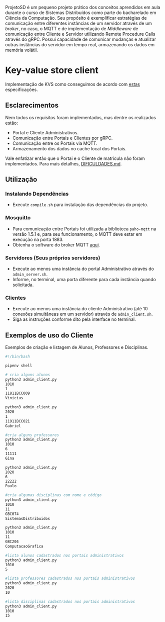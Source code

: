 ProjetoSD é um pequeno projeto prático dos conceitos aprendidos em aula durante o curso de Sistemas Distribuídos como parte do bacharelado em Ciência da Computação.
Seu propósito é exemplificar estratégias de comunicação entre diferentes instâncias de um servidor através de um _broker_, no caso, o MQTT e de implementação de _Middleware_ de comunicação entre Cliente e Servidor utilizando Remote Procedure Calls através do gRPC.
Possui capacidade de comunicar mudanças e atualizar outras instâncias do servidor em tempo real, armazenando os dados em memória volátil.

# Key-value store client

Implementação de KVS como conseguimos de acordo com [estas](https://paulo-coelho.github.io/ds_notes/projeto/) especificações. 


## Esclarecimentos

Nem todos os requisitos foram implementados, mas dentre os realizados estão:
* Portal e Cliente Administrativos.
* Comunicação entre Portais e Clientes por gRPC.
* Comunicação entre os Portais via MQTT.
* Armazenamento dos dados no cache local dos Portais.

Vale enfatizar então que o Portai e o Cliente de matrícula não foram implementados.
Para mais detalhes, [DIFICULDADES.md](https://github.com/Sekktion/ProjetoSD/blob/main/DIFICULDADES.md#descrição-das-dificuldades-com-indicação-do-que-não-foi-implementado).

## Utilização
### Instalando Dependências

* Execute ```compile.sh``` para instalação das dependências do projeto.

### Mosquitto

* Para comunicação entre Portais foi utilizada a biblioteca ```paho-mqtt``` na versão 1.5.1 e, para seu funcionamento, o MQTT deve estar em execução na porta 1883.
* Obtenha o software do broker MQTT [aqui](https://mosquitto.org/download/).

### Servidores (Seus próprios servidores)

* Execute ao menos uma instância do portal Administrativo através do ```admin_server.sh```.
* Informe, no terminal, uma porta diferente para cada instância quando solicitada.

### Clientes

* Execute ao menos uma instância do cliente Administrativo (até 10 conexões simultâneas em um servidor) através de ```admin_client.sh```.
* Siga as instruções conforme dito pela interface no terminal.

## Exemplos de uso do Cliente

Exemplos de criação e listagem de Alunos, Professores e Disciplinas.

```bash
#!/bin/bash

pipenv shell

# cria alguns alunos
python3 admin_client.py
1010
1
11811BCC009
Vinicius

python3 admin_client.py
2020
1
11911BCC021
Gabriel

#cria alguns professores
python3 admin_client.py
1010
6
11111
Gina

python3 admin_client.py
2020
6
22222
Paulo

#cria algumas disciplinas com nome e código
python3 admin_client.py
1010
11
GBC074
SistemasDistribuidos

python3 admin_client.py
1010
11
GBC204
ComputacaoGrafica

#lista alunos cadastrados nos portais administrativos
python3 admin_client.py
1010
5

#lista professores cadastrados nos portais administrativos
python3 admin_client.py
2020
10

#lista disciplinas cadastrados nos portais administrativos
python3 admin_client.py
1010
15
```
